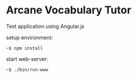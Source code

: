 # Arcane Vocabulary Tutor

Test application using Angular.js

setup environment:

```
~$ npm install
```


start web-server:

```
~$ ./bin/run-www
```

